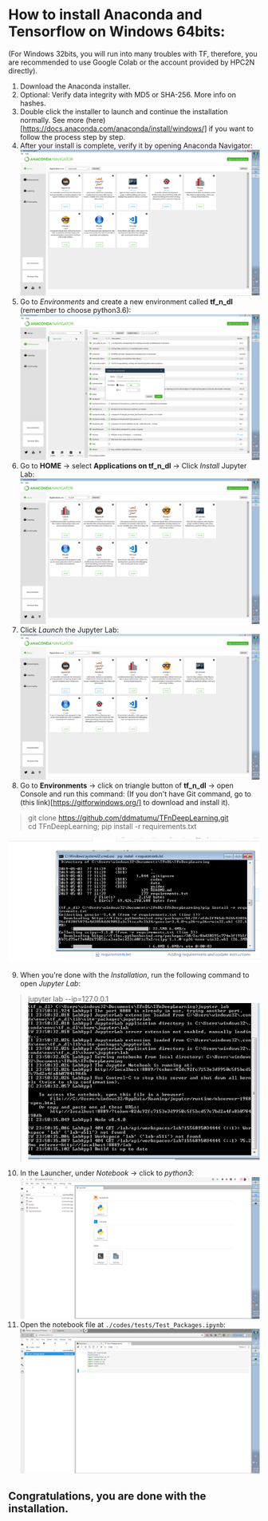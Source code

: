 # How to install Anaconda and Tensorflow on Windows 64bits:
(For Windows 32bits, you will run into many troubles with TF, therefore, you are recommended to use Google Colab or 
the account provided by HPC2N directly).
1. Download the Anaconda installer.
2. Optional: Verify data integrity with MD5 or SHA-256. More info on hashes.
3. Double click the installer to launch and continue the installation normally. See more 
(here)[https://docs.anaconda.com/anaconda/install/windows/] if you want to follow the process step by step.
4. After your install is complete, verify it by opening Anaconda Navigator:
![](./pictures/install_windows/anaconda2.png)
5. Go to *Environments* and create a new environment called **tf_n_dl** (remember to choose python3.6):
![](./pictures/install_windows/anaconda3.png)
6. Go to **HOME** -> select **Applications on tf_n_dl** -> Click *Install* Jupyter Lab:
![](./pictures/install_windows/anaconda4.png)
7. Click *Launch* the Jupyter Lab:
![](./pictures/install_windows/anaconda6.png)
8. Go to **Environments** -> click on triangle button of **tf_n_dl** -> open Console and run this command:
(If you don't have Git command, go to (this link)[https://gitforwindows.org/] to download and install it).
> git clone https://github.com/ddmatumu/TFnDeepLearning.git<br>
> cd TFnDeepLearning; pip install -r requirements.txt

![](./pictures/install_windows/anaconda7.png)

9. When you're done with the *Installation*, run the following command to open *Jupyter Lab*:
> jupyter lab --ip=127.0.0.1
![](./pictures/install_windows/anaconda9.png)
10. In the Launcher, under *Notebook* -> click to *python3*:
![](./pictures/install_windows/anaconda10.png)
11. Open the notebook file at `./codes/tests/Test_Packages.ipynb`:
![](./pictures/install_windows/anaconda11.png)

## Congratulations, you are done with the installation.
